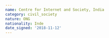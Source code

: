 ```yaml
---
name: Centre for Internet and Society, India
category: civil_society
nature: ONG
nationality: Inde
date_signed: '2018-11-12'
---
```

    